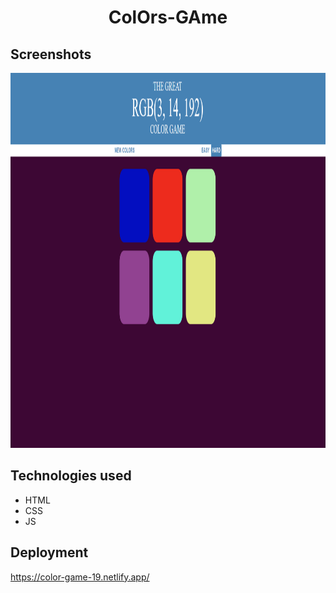 <h1 align="center">ColOrs-GAme</h1>

## Screenshots

 <p align="center">
  <img width="800" height="600" src="https://github.com/ItsSuru/ColOrs-GAme/blob/master/colorgame.PNG">
 </p>


## Technologies used
* HTML
* CSS
* JS
 
  
## Deployment

<a href="https://color-game-19.netlify.app/">https://color-game-19.netlify.app/<a/>
